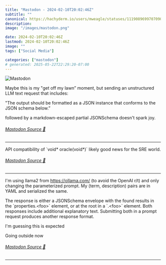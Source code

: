 ```yaml
---
title: "Mastodon - 2024-02-10T20:02:46Z"
subtitle: ""
canonical: https://hachyderm.io/users/mweagle/statuses/111908969970709060
description:
image: "/images/mastodon.png"

date: 2024-02-10T20:02:46Z
lastmod: 2024-02-10T20:02:46Z
image: ""
tags: ["Social Media"]

categories: ["mastodon"]
# generated: 2025-05-22T22:29:20-07:00
---
```

![Mastodon](/images/mastodon.png)

<p>Maybe this is my &quot;get off my lawn” moment, but sending an unstructured LLM text request that includes:</p><p>&quot;The output should be formatted as a JSON instance that conforms to the JSON schema below.”</p><p>followed by a markdown-escaped partial JSONSchema doesn&#39;t spark joy.</p>


###### [Mastodon Source 🐘](https://hachyderm.io/@mweagle/111908969970709060)

___

<p>API compatibility of `void* oracle(void*)` likely good news for the SRE world.</p>


###### [Mastodon Source 🐘](https://hachyderm.io/@mweagle/111909000390495306)

___

<p>I&#39;m using llama2 from <a href="https://ollama.com/" target="_blank" rel="nofollow noopener noreferrer" translate="no"><span class="invisible">https://</span><span class="">ollama.com/</span><span class="invisible"></span></a> (to avoid the OpenAI r/t) and only changing the parameterized prompt. My (term, description) pairs are in YAML and serialized the same.</p><p>The response is either a JSONSchema envelope with the found results in the `properties.&lt;foo&gt;` element, or at the root in a `.&lt;foo&gt;` element.  Both responses include additional explanatory text. Submitting both in a prompt request produces another response format.</p><p>I&#39;m guessing this is expected</p><p>Going outside now</p>


###### [Mastodon Source 🐘](https://hachyderm.io/@mweagle/111909230349628707)

___
